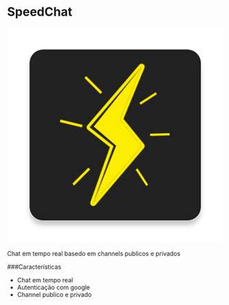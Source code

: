 # SpeedChat

![GitHub Logo](/app/src/main/ic_launcher-web.png)

Chat em tempo real basedo em channels publicos e privados

###Características
  - Chat em tempo real
  - Autenticação com google
  - Channel publico e privado
